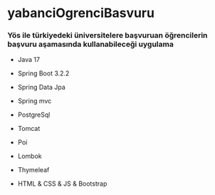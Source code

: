 # yabanciOgrenciBasvuru
### Yös ile türkiyedeki üniversitelere başvuruan öğrencilerin başvuru aşamasında kullanabileceği uygulama

- Java 17
- Spring Boot 3.2.2
- Spring Data Jpa
- Spring mvc
- PostgreSql
- Tomcat
- Poi
  
- Lombok
- Thymeleaf
- HTML & CSS & JS & Bootstrap
